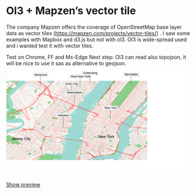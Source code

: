 <h1>Ol3 + Mapzen’s vector tile </h1>      
The company Mapzen offers the coverage of OpenStreetMap base layer data as vector tiles (<a href="https://mapzen.com/projects/vector-tiles/">https://mapzen.com/projects/vector-tiles/</a>) . 
I saw some examples with Mapbox and d3.js but not with ol3. Ol3 is wide-spread used 
and i wanted test it with vector tiles.

Test on Chrome, FF and Ms-Edge
Next step: Ol3 can read also topojson, it will be nice to use it sas as alternative to geojson.

<a href="https://cdn.rawgit.com/pafavero/map-vector-tile/master/index.html" target="_blank" >
    <img title="show preview" src="preview.png" />
</a>
<p>
    <a href="https://cdn.rawgit.com/pafavero/map-vector-tile/master/index.html" target="_blank" >Show preview</a>
</p>  

